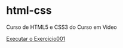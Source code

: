 # html-css
 Curso de HTML5 e CSS3 do Curso em Video

 <a href="https://pedro-zanchin.github.io/html-css/modulo1/exercicios/ex001/index.html">Executar o Exercicio001</a> 
